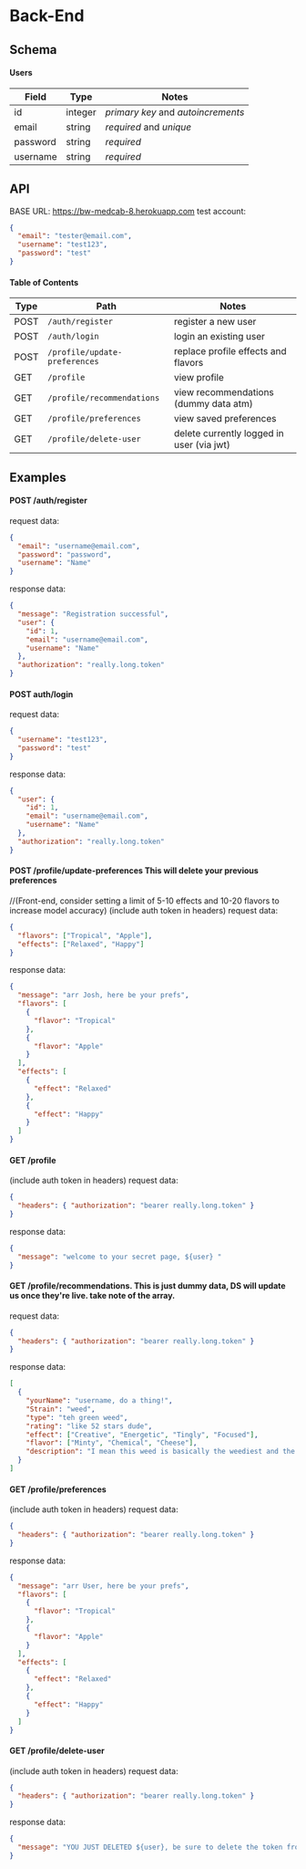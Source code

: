 # Back-End

## Schema

#### Users

| Field    | Type    | Notes                              |
| -------- | ------- | ---------------------------------- |
| id       | integer | _primary key_ and _autoincrements_ |
| email    | string  | _required_ and _unique_            |
| password | string  | _required_                         |
| username | string  | _required_                         |

## API

BASE URL: https://bw-medcab-8.herokuapp.com
test account:

```json
{
  "email": "tester@email.com",
  "username": "test123",
  "password": "test"
}
```

#### Table of Contents

| Type | Path                          | Notes                                     |
| ---- | ----------------------------- | ----------------------------------------- |
| POST | `/auth/register`              | register a new user                       |
| POST | `/auth/login`                 | login an existing user                    |
| POST | `/profile/update-preferences` | replace profile effects and flavors       |
| GET  | `/profile`                    | view profile                              |
| GET  | `/profile/recommendations`    | view recommendations (dummy data atm)     |
| GET  | `/profile/preferences`        | view saved preferences                    |
| GET  | `/profile/delete-user`        | delete currently logged in user (via jwt) |

## Examples

#### POST /auth/register

request data:

```json
{
  "email": "username@email.com",
  "password": "password",
  "username": "Name"
}
```

response data:

```json
{
  "message": "Registration successful",
  "user": {
    "id": 1,
    "email": "username@email.com",
    "username": "Name"
  },
  "authorization": "really.long.token"
}
```

#### POST auth/login

request data:

```json
{
  "username": "test123",
  "password": "test"
}
```

response data:

```json
{
  "user": {
    "id": 1,
    "email": "username@email.com",
    "username": "Name"
  },
  "authorization": "really.long.token"
}
```

#### POST /profile/update-preferences This will delete your previous preferences

//(Front-end, consider setting a limit of 5-10 effects and 10-20 flavors to increase model accuracy)
(include auth token in headers)
request data:

```json
{
  "flavors": ["Tropical", "Apple"],
  "effects": ["Relaxed", "Happy"]
}
```

response data:

```json
{
  "message": "arr Josh, here be your prefs",
  "flavors": [
    {
      "flavor": "Tropical"
    },
    {
      "flavor": "Apple"
    }
  ],
  "effects": [
    {
      "effect": "Relaxed"
    },
    {
      "effect": "Happy"
    }
  ]
}
```

#### GET /profile

(include auth token in headers)
request data:

```json
{
  "headers": { "authorization": "bearer really.long.token" }
}
```

response data:

```json
{
  "message": "welcome to your secret page, ${user} "
}
```

#### GET /profile/recommendations. This is just dummy data, DS will update us once they're live. take note of the array.

request data:

```json
{
  "headers": { "authorization": "bearer really.long.token" }
}
```

response data:

```json
[
  {
    "yourName": "username, do a thing!",
    "Strain": "weed",
    "type": "teh green weed",
    "rating": "like 52 stars dude",
    "effect": ["Creative", "Energetic", "Tingly", "Focused"],
    "flavor": ["Minty", "Chemical", "Cheese"],
    "description": "I mean this weed is basically the weediest and the cheesiest"
  }
]
```

#### GET /profile/preferences

(include auth token in headers)
request data:

```json
{
  "headers": { "authorization": "bearer really.long.token" }
}
```

response data:

```json
{
  "message": "arr User, here be your prefs",
  "flavors": [
    {
      "flavor": "Tropical"
    },
    {
      "flavor": "Apple"
    }
  ],
  "effects": [
    {
      "effect": "Relaxed"
    },
    {
      "effect": "Happy"
    }
  ]
}
```

#### GET /profile/delete-user

(include auth token in headers)
request data:

```json
{
  "headers": { "authorization": "bearer really.long.token" }
}
```

response data:

```json
{
  "message": "YOU JUST DELETED ${user}, be sure to delete the token from memory"
}
```
